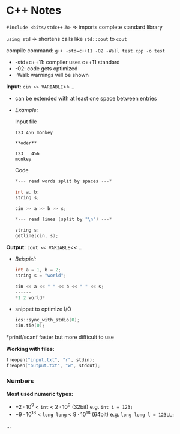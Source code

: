 # C++ Notes

`#include <bits/stdc++.h>` ⇒ imports complete standard library

`using std` ⇒ shortens calls like  `std::cout`  to  `cout`

compile command: `g++ -std=c++11 -O2 -Wall test.cpp -o test`

- -std=c++11: compiler uses c++11 standard
- -02: code gets optimized
- -Wall: warnings will be shown

**Input:** `cin >> VARIABLE`>> .. 

- can be extended with at least one space between entries
- *Example:*

    Input file

    ```
    123 456 monkey

    **oder**

    123   456
    monkey
    ```

    Code

    ```cpp
    *--- read words split by spaces ---*

    int a, b;
    string s;

    cin >> a >> b >> s;

    *--- read lines (split by "\n") ---*

    string s;
    getline(cin, s);
    ```

**Output:** `cout << VARIABLE`<< .. 

- *Beispiel:*

    ```cpp
    int a = 1, b = 2;
    string s = "world";

    cin << a << " " << b << " " << s;
    ------
    *1 2 world*
    ```

- snippet to optimize I/O

    ```cpp
    ios::sync_with_stdio(0);
    cin.tie(0);
    ```

*printf/scanf faster but more difficult to use

**Working with files:**

```cpp
freopen("input.txt", "r", stdin);
freopen("output.txt", "w", stdout);
```

### Numbers

**Most used numeric types:**

- $−2·10^9$  <  `int`  <  $2·10^9$  (32bit)   e.g.   `int i = 123;`
- $−9·10^{18}$  <  `long long`  <  $9·10^{18}$  (64bit)   e.g.   `long long l = 123LL;`

...